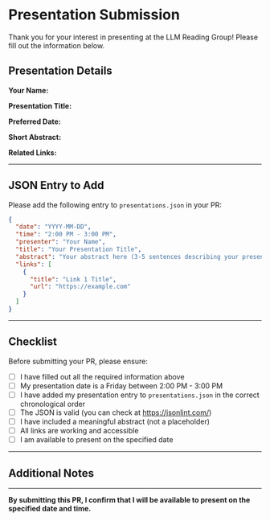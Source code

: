 # Presentation Submission

Thank you for your interest in presenting at the LLM Reading Group! Please fill out the information below.

## Presentation Details

**Your Name:**  
<!-- Enter your full name -->

**Presentation Title:**  
<!-- Enter a clear, descriptive title for your presentation -->

**Preferred Date:**  
<!-- Enter your preferred date in YYYY-MM-DD format (must be a Friday) -->

**Short Abstract:**  
<!-- Provide a brief abstract (3-5 sentences) describing your presentation topic -->

**Related Links:**  
<!-- Add any relevant links (papers, slides, code repositories, etc.) -->
<!-- Format: - [Link Title](URL) -->
<!-- Example: - [ArXiv Paper](https://arxiv.org/abs/example) -->

---

## JSON Entry to Add

Please add the following entry to `presentations.json` in your PR:

```json
{
  "date": "YYYY-MM-DD",
  "time": "2:00 PM - 3:00 PM",
  "presenter": "Your Name",
  "title": "Your Presentation Title",
  "abstract": "Your abstract here (3-5 sentences describing your presentation topic)",
  "links": [
    {
      "title": "Link 1 Title",
      "url": "https://example.com"
    }
  ]
}
```

---

## Checklist

Before submitting your PR, please ensure:

- [ ] I have filled out all the required information above
- [ ] My presentation date is a Friday between 2:00 PM - 3:00 PM
- [ ] I have added my presentation entry to `presentations.json` in the correct chronological order
- [ ] The JSON is valid (you can check at https://jsonlint.com/)
- [ ] I have included a meaningful abstract (not a placeholder)
- [ ] All links are working and accessible
- [ ] I am available to present on the specified date

---

## Additional Notes

<!-- Add any additional information or special requirements for your presentation -->

---

**By submitting this PR, I confirm that I will be available to present on the specified date and time.**

